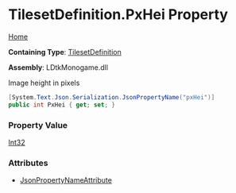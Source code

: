 # TilesetDefinition\.PxHei Property

[Home](../../../README.md)

**Containing Type**: [TilesetDefinition](../README.md)

**Assembly**: LDtkMonogame\.dll

  
Image height in pixels

```csharp
[System.Text.Json.Serialization.JsonPropertyName("pxHei")]
public int PxHei { get; set; }
```

### Property Value

[Int32](https://docs.microsoft.com/en-us/dotnet/api/system.int32)

### Attributes

* [JsonPropertyNameAttribute](https://docs.microsoft.com/en-us/dotnet/api/system.text.json.serialization.jsonpropertynameattribute)

